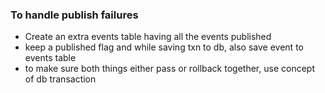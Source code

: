 ### To handle publish failures
- Create an extra events table having all the events published
- keep a published flag and while saving txn to db, also save event to events table
- to make sure both things either pass or rollback together, use concept of db transaction